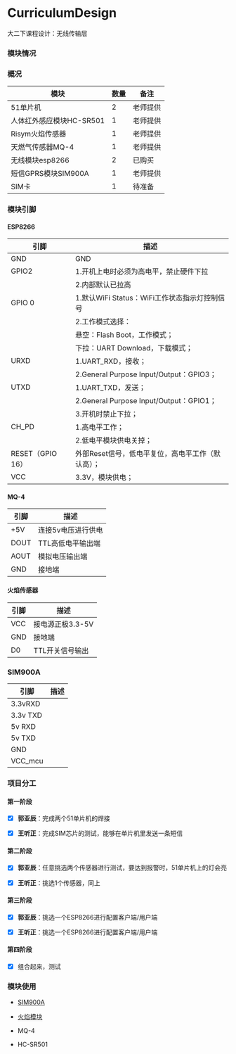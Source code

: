 # CurriculumDesign

大二下课程设计：无线传输层

### 模块情况

### 概况

| 模块                     | 数量 | 备注     |
| ------------------------ | ---- | -------- |
| 51单片机                 | 2    | 老师提供 |
| 人体红外感应模块HC-SR501 | 1    | 老师提供 |
| Risym火焰传感器          | 1    | 老师提供 |
| 天燃气传感器MQ-4         | 1    | 老师提供 |
| 无线模块esp8266          | 2    | 已购买   |
| 短信GPRS模块SIM900A      | 1    | 老师提供 |
| SIM卡                    | 1    | 待准备   |

### 模块引脚

####  ESP8266

| 引脚  | 描述 |
| ----- | ---- |
| GND   | GND  |
| GPIO2 |1.开机上电时必须为高电平，禁止硬件下拉 |
|		|2.内部默认已拉高|
|GPIO 0|1.默认WiFi Status：WiFi工作状态指示灯控制信号|
|       	  |2.工作模式选择：|
|		|悬空：Flash Boot，工作模式；|
|		|下拉：UART Download，下载模式；|
| URXD  |1.UART_RXD，接收；|
|		|2.General Purpose Input/Output：GPIO3；|
|UTXD	   |1.UART_TXD，发送；|
|          |2.General Purpose Input/Output：GPIO1；|
|			|3.开机时禁止下拉；|
| CH_PD 	|1.高电平工作；|
|			|2.低电平模块供电关掉；|
|RESET（GPIO 16）|外部Reset信号，低电平复位，高电平工作（默认高）；|
|	VCC		|	3.3V，模块供电；|

#### MQ-4

| 引脚 | 描述               |
| ---- | ------------------ |
| +5V  | 连接5v电压进行供电 |
| DOUT | TTL高低电平输出端  |
| AOUT | 模拟电压输出端     |
| GND  | 接地端             |

#### 火焰传感器

| 引脚 | 描述             |
| ---- | ---------------- |
| VCC  | 接电源正极3.3-5V |
| GND  | 接地端           |
| D0   | TTL开关信号输出  |

### SIM900A

| 引脚     | 描述 |
| -------- | ---- |
| 3.3vRXD  |      |
| 3.3v TXD |      |
| 5v RXD   |      |
| 5v TXD   |      |
| GND      |      |
| VCC_mcu  |      |


### 项目分工

#### 第一阶段 

- [x] **郭亚辰**：完成两个51单片机的焊接

- [x] **王听正**：完成SIM芯片的测试，能够在单片机里发送一条短信  

#### 第二阶段

- [x] **郭亚辰**：任意挑选两个传感器进行测试，要达到报警时，51单片机上的灯会亮

- [x] **王听正**：挑选1个传感器，同上

#### 第三阶段

- [x] **郭亚辰**：挑选一个ESP8266进行配置客户端/用户端

- [x] **王听正**：挑选一个ESP8266进行配置客户端/用户端

#### 第四阶段

- [x] 组合起来，测试

### 模块使用

- [SIM900A](https://github.com/ptrtonull-workshop/CurriculumDesign/blob/master/测试资料/sim900a.md)

- [火焰模块](https://github.com/ptrtonull-workshop/CurriculumDesign/blob/master/测试资料/火焰传感器.md)
- MQ-4
- HC-SR501

